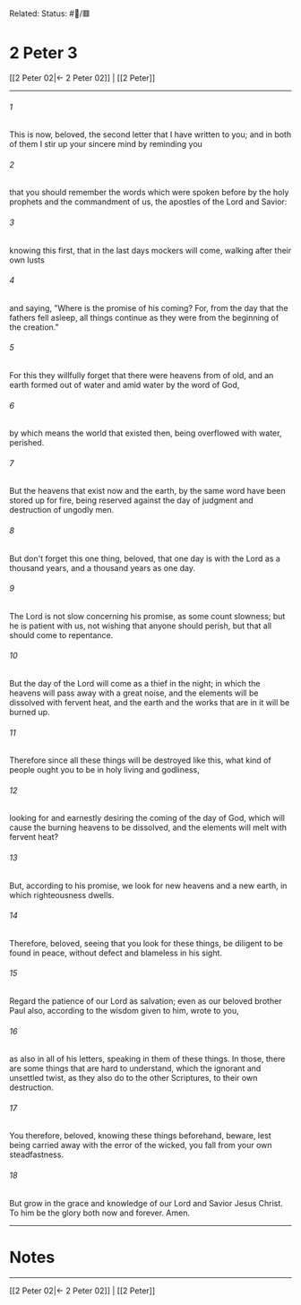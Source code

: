 Related:
Status: #📖/🟥
# 2 Peter 3

[[2 Peter 02|← 2 Peter 02]] | [[2 Peter]]
***



###### 1 
This is now, beloved, the second letter that I have written to you; and in both of them I stir up your sincere mind by reminding you 

###### 2 
that you should remember the words which were spoken before by the holy prophets and the commandment of us, the apostles of the Lord and Savior: 

###### 3 
knowing this first, that in the last days mockers will come, walking after their own lusts 

###### 4 
and saying, "Where is the promise of his coming? For, from the day that the fathers fell asleep, all things continue as they were from the beginning of the creation." 

###### 5 
For this they willfully forget that there were heavens from of old, and an earth formed out of water and amid water by the word of God, 

###### 6 
by which means the world that existed then, being overflowed with water, perished. 

###### 7 
But the heavens that exist now and the earth, by the same word have been stored up for fire, being reserved against the day of judgment and destruction of ungodly men. 

###### 8 
But don't forget this one thing, beloved, that one day is with the Lord as a thousand years, and a thousand years as one day. 

###### 9 
The Lord is not slow concerning his promise, as some count slowness; but he is patient with us, not wishing that anyone should perish, but that all should come to repentance. 

###### 10 
But the day of the Lord will come as a thief in the night; in which the heavens will pass away with a great noise, and the elements will be dissolved with fervent heat, and the earth and the works that are in it will be burned up. 

###### 11 
Therefore since all these things will be destroyed like this, what kind of people ought you to be in holy living and godliness, 

###### 12 
looking for and earnestly desiring the coming of the day of God, which will cause the burning heavens to be dissolved, and the elements will melt with fervent heat? 

###### 13 
But, according to his promise, we look for new heavens and a new earth, in which righteousness dwells. 

###### 14 
Therefore, beloved, seeing that you look for these things, be diligent to be found in peace, without defect and blameless in his sight. 

###### 15 
Regard the patience of our Lord as salvation; even as our beloved brother Paul also, according to the wisdom given to him, wrote to you, 

###### 16 
as also in all of his letters, speaking in them of these things. In those, there are some things that are hard to understand, which the ignorant and unsettled twist, as they also do to the other Scriptures, to their own destruction. 

###### 17 
You therefore, beloved, knowing these things beforehand, beware, lest being carried away with the error of the wicked, you fall from your own steadfastness. 

###### 18 
But grow in the grace and knowledge of our Lord and Savior Jesus Christ. To him be the glory both now and forever. Amen.

---
# Notes


***
[[2 Peter 02|← 2 Peter 02]] | [[2 Peter]]
